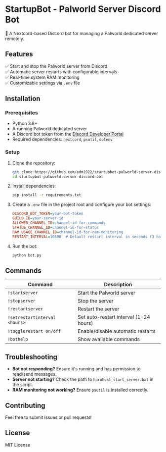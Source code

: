 
# StartupBot - Palworld Server Discord Bot

🚀 A Nextcord-based Discord bot for managing a Palworld dedicated server remotely.

## Features
✅ Start and stop the Palworld server from Discord  
✅ Automatic server restarts with configurable intervals  
✅ Real-time system RAM monitoring  
✅ Customizable settings via `.env` file  

## Installation

### Prerequisites
- Python 3.8+
- A running Palworld dedicated server
- A Discord bot token from the [Discord Developer Portal](https://discord.com/developers/applications)
- Required dependencies: `nextcord`, `psutil`, `dotenv`

### Setup
1. Clone the repository:
   ```sh
   git clone https://github.com/edm1922/startupbot-palworld-server-discord-bot.git  
   cd startupbot-palworld-server-discord-bot  
   ```  
2. Install dependencies:
   ```sh
   pip install -r requirements.txt  
   ```  
3. Create a `.env` file in the project root and configure your bot settings:
   ```ini
   DISCORD_BOT_TOKEN=your-bot-token  
   GUILD_ID=your-server-id  
   ALLOWED_CHANNEL_ID=channel-id-for-commands  
   STATUS_CHANNEL_ID=channel-id-for-status  
   RAM_USAGE_CHANNEL_ID=channel-id-for-ram-monitoring  
   RESTART_INTERVAL=10800  # Default restart interval in seconds (3 hours)
   ```  
4. Run the bot:
   ```sh
   python bot.py  
   ```  

## Commands  
| Command | Description |
|---------|-------------|
| `!startserver` | Start the Palworld server |
| `!stopserver` | Stop the server |
| `!restartserver` | Restart the server |
| `!setrestartinterval <hours>` | Set auto-restart interval (1-24 hours) |
| `!togglerestart on/off` | Enable/disable automatic restarts |
| `!bothelp` | Show available commands |

## Troubleshooting  
- **Bot not responding?** Ensure it's running and has permission to read/send messages.  
- **Server not starting?** Check the path to `haruhost_start_server.bat` in the script.  
- **RAM monitoring not working?** Ensure `psutil` is installed correctly.  

## Contributing  
Feel free to submit issues or pull requests!  

## License  
MIT License  

